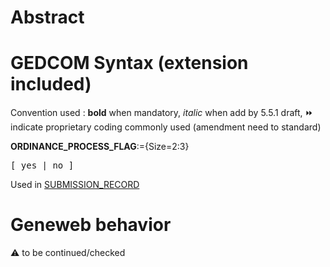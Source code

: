 ﻿# Abstract

# GEDCOM Syntax (extension included)
Convention used : **bold** when mandatory, _italic_ when add by 5.5.1 draft, &#x23E9; indicate proprietary coding commonly used (amendment need to standard)<br />

**ORDINANCE_PROCESS_FLAG**:={Size=2:3}
<pre>
[ yes | no ]
</pre>
Used in <a href=Ged.SUBMISSION_RECORD>SUBMISSION_RECORD</a><br />

# Geneweb behavior


:warning: to be continued/checked


